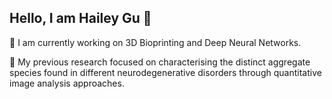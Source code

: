 ## Hello, I am Hailey Gu 👋

🔭 I am currently working on 3D Bioprinting and Deep Neural Networks. 


🌱 My previous research focused on characterising the distinct aggregate species found in different neurodegenerative disorders through quantitative image analysis approaches.

<!--
**Haileygu99/Haileygu99** is a ✨ _special_ ✨ repository because its `README.md` (this file) appears on your GitHub profile.

Here are some ideas to get you started:

- 🔭 🌱 I’m currently working as a research technician at the Ye Lab at Imperial College London. I was a MSc student studying Healthy Data Analytics at Imperial College London and joined the lab for my research project. My current research continues to focuse on characterising the distinct aggregate species found in different neurodegenerative disorders through quantitative image analysis approaches.

- 💬 Ask me about ...
- 📫 How to reach me: ...
- 😄 Pronouns: ...
- ⚡ Fun fact: ...
-->
